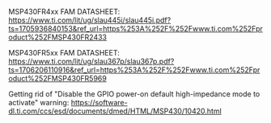 MSP430FR4xx FAM DATASHEET: https://www.ti.com/lit/ug/slau445i/slau445i.pdf?ts=1705936840153&ref_url=https%253A%252F%252Fwww.ti.com%252Fproduct%252FMSP430FR2433

MSP430FR5xx FAM DATASHEET: https://www.ti.com/lit/ug/slau367p/slau367p.pdf?ts=1706206110916&ref_url=https%253A%252F%252Fwww.ti.com%252Fproduct%252FMSP430FR5969



Getting rid of "Disable the GPIO power-on default high-impedance mode to activate" warning:
https://software-dl.ti.com/ccs/esd/documents/dmed/HTML/MSP430/10420.html
